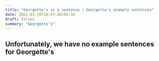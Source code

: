 ```yaml
---
title: "Georgette's in a sentence | Georgette's example sentences"
date: 2021-01-20T19:57:50+05:30
draft: falses
summary: "Georgette's"
---
```

## Unfortunately, we have no example sentences for Georgette's                 
